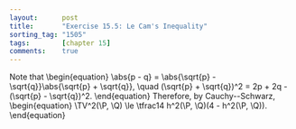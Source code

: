 ```yaml
---
layout:      post
title:       "Exercise 15.5: Le Cam's Inequality"
sorting_tag: "1505"
tags:        [chapter 15]
comments:    true
---
```


Note that
\begin{equation}
    \abs{p - q}
    = \abs{\sqrt{p} - \sqrt{q}}\abs{\sqrt{p} + \sqrt{q}}, \quad
    (\sqrt{p} + \sqrt{q})^2 = 2p + 2q - (\sqrt{p} - \sqrt{q})^2.
\end{equation}
Therefore, by Cauchy--Schwarz,
\begin{equation}
    \TV^2(\P, \Q)
    \le \tfrac14 h^2(\P, \Q)(4 - h^2(\P, \Q)).
\end{equation}

